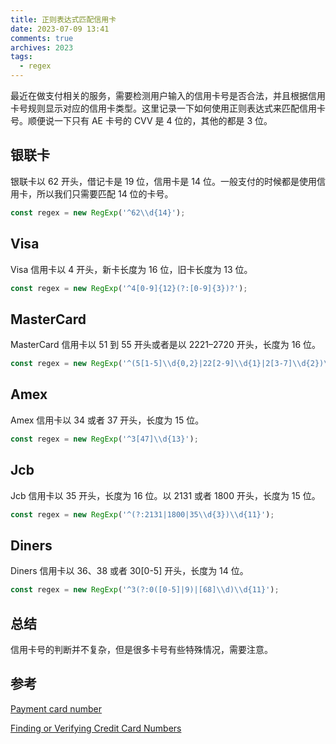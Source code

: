 ```yaml
---
title: 正则表达式匹配信用卡
date: 2023-07-09 13:41
comments: true
archives: 2023
tags:
  - regex
---
```


最近在做支付相关的服务，需要检测用户输入的信用卡号是否合法，并且根据信用卡号规则显示对应的信用卡类型。这里记录一下如何使用正则表达式来匹配信用卡号。顺便说一下只有 AE 卡号的 CVV 是 4 位的，其他的都是 3 位。

## 银联卡

银联卡以 62 开头，借记卡是 19 位，信用卡是 14 位。一般支付的时候都是使用信用卡，所以我们只需要匹配 14 位的卡号。

```js
const regex = new RegExp('^62\\d{14}');
```

## Visa

Visa 信用卡以 4 开头，新卡长度为 16 位，旧卡长度为 13 位。

```js
const regex = new RegExp('^4[0-9]{12}(?:[0-9]{3})?');
```

## MasterCard

MasterCard 信用卡以 51 到 55 开头或者是以 2221–2720 开头，长度为 16 位。

```js
const regex = new RegExp('^(5[1-5]\\d{0,2}|22[2-9]\\d{1}|2[3-7]\\d{2})\\d{12}');
```

## Amex

Amex 信用卡以 34 或者 37 开头，长度为 15 位。

```js
const regex = new RegExp('^3[47]\\d{13}');
```

## Jcb

Jcb 信用卡以 35 开头，长度为 16 位。以 2131 或者 1800 开头，长度为 15 位。

```js
const regex = new RegExp('^(?:2131|1800|35\\d{3})\\d{11}');
```

## Diners

Diners 信用卡以 36、38 或者 30[0-5] 开头，长度为 14 位。

```js
const regex = new RegExp('^3(?:0([0-5]|9)|[68]\\d)\\d{11}');
```

## 总结

信用卡号的判断并不复杂，但是很多卡号有些特殊情况，需要注意。

## 参考

[Payment card number](https://en.wikipedia.org/wiki/Payment_card_number)

[Finding or Verifying Credit Card Numbers](https://www.regular-expressions.info/creditcard.html)

